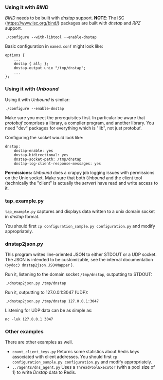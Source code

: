 ### Using it with _BIND_

_BIND_ needs to be built with _dnstap_ support. **NOTE**: The ISC (https://www.isc.org/bind/) packages are
built with _dnstap_ and _RPZ_ support.

```
./configure --with-libtool --enable-dnstap
```

Basic configuration in `named.conf` might look like:

```
options {
    ...
    dnstap { all; };
    dnstap-output unix "/tmp/dnstap";
    ...
};
```

### Using it with _Unbound_

Using it with _Unbound_ is similar:

```
./configure --enable-dnstap
```

Make sure you meet the prerequisites first. In particular be aware that _protobuf_ comprises a library,
a compiler program, and another library. You need "dev" packages for everything which is "lib", not just
protobuf.

Configuring the socket would look like:

```
dnstap:
    dnstap-enable: yes
    dnstap-bidirectional: yes
    dnstap-socket-path: /tmp/dnstap
    dnstap-log-client-response-messages: yes
```

**Permissions:** _Unbound_ does a crappy job logging issues with permissions on the Unix socket.
Make sure that both _Unbound_ and the client tool (technically the "client" is actually the _server_)
have read and write access to it.

### tap_example.py

`tap_example.py` captures and displays data written to a unix domain socket in _dnstap_ format.

You should first `cp configuration_sample.py configuration.py` and modify appropriately.

### dnstap2json.py

This program writes line-oriented JSON to either STDOUT or a UDP socket. The JSON is intended to be
customizable, see the internal documentation (`pydoc3 dnstap2json.JSONMapper` ).

Run it, listening to the domain socket `/tmp/dnstap`, outputting to STDOUT:

```
./dnstap2json.py /tmp/dnstap
```

Run it, outputting to 127.0.0.1:3047 (UDP):

```
./dnstap2json.py /tmp/dnstap 127.0.0.1:3047
```

Listening for UDP data can be as simple as:

```
nc -luk 127.0.0.1 3047
```

### Other examples

There are other examples as well.

* `count_client_keys.py` Returns some statistics about Redis keys associated with client addresses. You should first `cp configuration_sample.py configuration.py` and modify appropriately.
* `../agents/dns_agent.py` Uses a `ThreadPoolExecutor` (with a pool size of 1) to write _Dnstap_ data to Redis.
